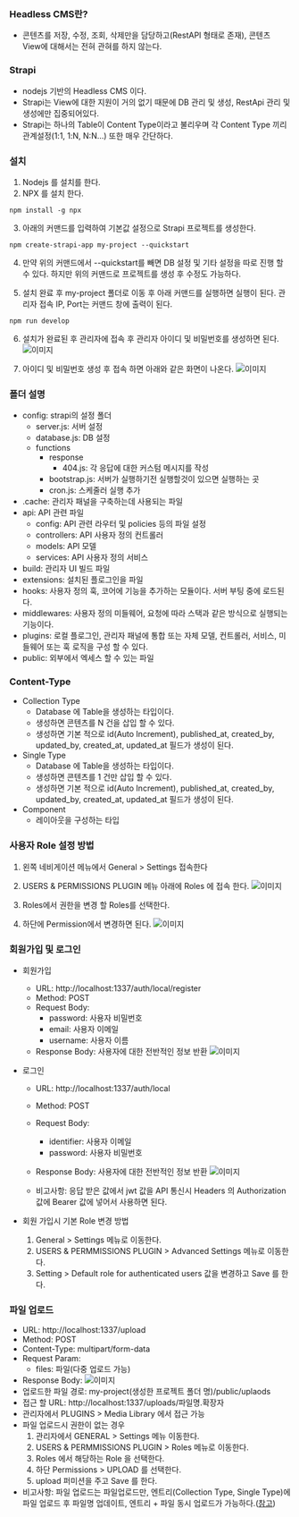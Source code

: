 ### Headless CMS란?
- 콘텐츠를 저장, 수정, 조회, 삭제만을 담당하고(RestAPI 형태로 존재), 콘텐츠 View에 대해서는 전혀 관혀를 하지 않는다.

### Strapi
- nodejs 기반의 Headless CMS 이다.
- Strapi는 View에 대한 지원이 거의 없기 때문에 DB 관리 및 생성, RestApi 관리 및 생성에만 집중되어있다.
- Strapi는 하나의 Table이 Content Type이라고 불리우며 각 Content Type 끼리 관계설정(1:1, 1:N, N:N...) 또한 매우 간단하다.

### 설치
1. Nodejs 를 설치를 한다.
2. NPX 를 설치 한다.

```
npm install -g npx
```

3. 아래의 커맨드를 입력하여 기본값 설정으로 Strapi 프로젝트를 생성한다.

```
npm create-strapi-app my-project --quickstart
```

4. 만약 위의 커맨드에서 --quickstart를 빼면 DB 설정 및 기타 설정을 따로 진행 할 수 있다. 하지만 위의 커맨드로 프로젝트를 생성 후 수정도 가능하다.

5. 설치 완료 후 my-project 폴더로 이동 후 아래 커맨드를 실행하면 실행이 된다. 관리자 접속 IP, Port는 커맨드 창에 출력이 된다.

```
npm run develop
```

6. 설치가 완료된 후 관리자에 접속 후 관리자 아이디 및 비밀번호를 생성하면 된다.
![이미지](./images/register-admin.png)

7. 아이디 및 비밀번호 생성 후 접속 하면 아래와 같은 화면이 나온다.
![이미지](./images/welcome.png)

### 폴더 설명
- config: strapi의 설정 폴더
  - server.js: 서버 설정
  - database.js: DB 설정
  - functions
    - response
      - 404.js: 각 응답에 대한 커스텀 메시지를 작성
    - bootstrap.js: 서버가 실행하기전 실행할것이 있으면 실행하는 곳
    - cron.js: 스케줄러 실행 추가
- .cache: 관리자 패널을 구축하는데 사용되는 파일
- api: API 관련 파일 
  - config: API 관련 라우터 및 policies 등의 파일 설정
  - controllers: API 사용자 정의 컨트롤러
  - models: API 모델
  - services: API 사용자 정의 서비스
- build: 관리자 UI 빌드 파일
- extensions: 설치된 플로그인을 파일
- hooks: 사용자 정의 훅, 코어에 기능을 추가하는 모듈이다. 서버 부팅 중에 로드된다.
- middlewares: 사용자 정의 미들웨어, 요청에 따라 스택과 같은 방식으로 실행되는 기능이다.
- plugins: 로컬 플로그인, 관리자 패널에 통합 또는 자체 모델, 컨트롤러, 서비스, 미들웨어 또는 훅 로직을 구성 할 수 있다.
- public: 외부에서 엑세스 할 수 있는 파일

### Content-Type
- Collection Type
  - Database 에 Table을 생성하는 타입이다.
  - 생성하면 콘텐츠를 N 건을 삽입 할 수 있다.
  - 생성하면 기본 적으로 id(Auto Increment), published_at, created_by, updated_by, created_at, updated_at 필드가 생성이 된다.
- Single Type
  - Database 에 Table을 생성하는 타입이다.
  - 생성하면 콘텐츠를 1 건만 삽입 할 수 있다.
  - 생성하면 기본 적으로 id(Auto Increment), published_at, created_by, updated_by, created_at, updated_at 필드가 생성이 된다.
- Component
  - 레이아웃을 구성하는 타입

### 사용자 Role 설정 방법
1. 왼쪽 네비게이션 메뉴에서 General > Settings 접속한다

2. USERS & PERMISSIONS PLUGIN 메뉴 아래에 Roles 에 접속 한다.
![이미지](./images/settings-role-1.png)

3. Roles에서 권한을 변경 할 Roles를 선택한다.

4. 하단에 Permission에서 변경하면 된다.
![이미지](./images/settings-role-2.png)

### 회원가입 및 로그인
- 회원가입
  - URL: http://localhost:1337/auth/local/register
  - Method: POST
  - Request Body: 
    - password: 사용자 비밀번호
    - email: 사용자 이메일
    - username: 사용자 이름
  - Response Body: 사용자에 대한 전반적인 정보 반환
  ![이미지](./images/user-register.png)

- 로그인
  - URL: http://localhost:1337/auth/local
  - Method: POST
  - Request Body: 
    - identifier: 사용자 이메일
    - password: 사용자 비밀번호
  - Response Body: 사용자에 대한 전반적인 정보 반환
  ![이미지](./images/user-login.png)

  - 비고사항: 응답 받은 값에서 jwt 값을 API 통신시 Headers 의 Authorization 값에 Bearer 값에 넣어서 사용하면 된다.
  
- 회원 가입시 기본 Role 변경 방법
  1. General > Settings 메뉴로 이동한다.
  2. USERS & PERMMISSIONS PLUGIN > Advanced Settings 메뉴로 이동한다.
  3. Setting > Default role for authenticated users 값을 변경하고 Save 를 한다.

### 파일 업로드
- URL: http://localhost:1337/upload
- Method: POST
- Content-Type: multipart/form-data
- Request Param:
  - files: 파일(다중 업로드 가능)
- Response Body:
![이미지](./images/file-upload.png)
- 업로드한 파일 경로: my-project(생성한 프로젝트 폴더 명)/public/uplaods
- 접근 할 URL: http://localhost:1337/uploads/파일명.확장자
- 관리자에서 PLUGINS > Media Library 에서 접근 가능
- 파일 업로드시 권한이 없는 경우
  1. 관리자에서 GENERAL > Settings 메뉴 이동한다.
  2. USERS & PERMMISSIONS PLUGIN > Roles 메뉴로 이동한다.
  3. Roles 에서 해당하는 Role 을 선택한다.
  4. 하단 Permissions > UPLOAD 를 선택한다.
  5. upload 퍼미션을 주고 Save 를 한다.
- 비고사항: 파일 업로드는 파일업로드만, 엔트리(Collection Type, Single Type)에 파일 업로드 후 파일명 업데이트, 엔트리 + 파일 동시 업로드가 가능하다.([참고](https://strapi.io/documentation/developer-docs/latest/development/plugins/upload.html#upload-files))
